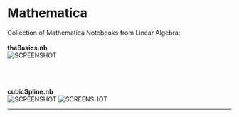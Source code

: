 # Mathematica
Collection of Mathematica Notebooks from Linear Algebra:<br><br>
<b>theBasics.nb</b><br>
![SCREENSHOT](http://oi63.tinypic.com/30w1ht1.jpg)

<br><br><br>
<b>cubicSpline.nb</b><br>
![SCREENSHOT](http://oi68.tinypic.com/15ety6x.jpg)
![SCREENSHOT](http://oi66.tinypic.com/16knnh5.jpg)
<hr>
